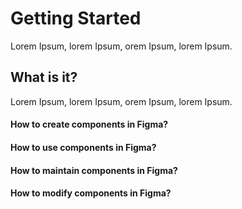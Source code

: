 # Getting Started

Lorem Ipsum, lorem Ipsum, orem Ipsum, lorem Ipsum.

## What is it?

Lorem Ipsum, lorem Ipsum, orem Ipsum, lorem Ipsum.

#### How to create components in Figma?

#### How to use components in Figma?

#### How to maintain components in Figma?

#### How to modify components in Figma?

